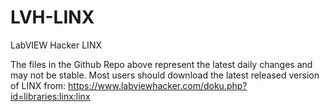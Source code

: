 LVH-LINX
========

LabVIEW Hacker LINX

The files in the Github Repo above represent the latest daily changes and may not be stable.  Most users should download the latest released version of LINX from: https://www.labviewhacker.com/doku.php?id=libraries:linx:linx

